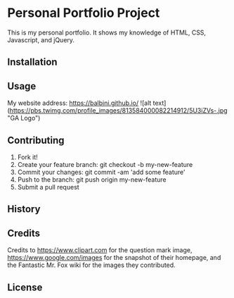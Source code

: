 # Personal Portfolio Project
This is my personal portfolio. It shows my knowledge of HTML, CSS, Javascript,
and jQuery.

## Installation


## Usage
My website address: https://balbini.github.io/
![alt text] (https://pbs.twimg.com/profile_images/813584000082214912/5U3iZVs-.jpg "GA Logo")

## Contributing
  1. Fork it!
  2. Create your feature branch: git checkout -b my-new-feature
  3. Commit your changes: git commit -am 'add some feature'
  4. Push to the branch: git push origin my-new-feature
  5. Submit a pull request

## History


## Credits
Credits to https://www.clipart.com for the question mark image, https://www.google.com/images for the snapshot of their homepage, and the Fantastic Mr. Fox wiki for the
images they contributed.

## License
